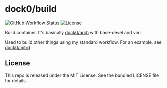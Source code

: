 dock0/build
=======

[![GitHub Workflow Status](https://img.shields.io/github/actions/workflow/status/dock0/build/build.yaml?branch=main)](https://github.com/dock0/build/actions)
[![License](https://img.shields.io/github/license/dock0/build)](https://github.com/dock0/build/blob/master/LICENSE)

Build container. It's basically [dock0/arch](https://github.com/dock0/arch) with base-devel and vim.

Used to build other things using my standard workflow. For an example, see [dock0/initrd](https://github.com/dock0/initrd)

## License

This repo is released under the MIT License. See the bundled LICENSE file for details.

